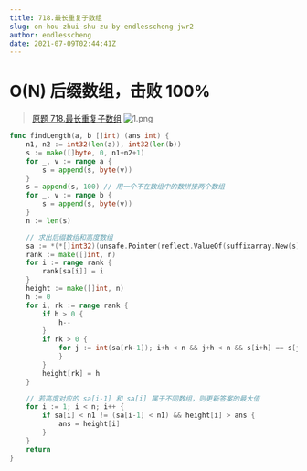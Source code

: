 ```yaml
---
title: 718.最长重复子数组
slug: on-hou-zhui-shu-zu-by-endlesscheng-jwr2
author: endlesscheng
date: 2021-07-09T02:44:41Z
---
```

# O(N) 后缀数组，击败 100%
 
> [原题 718.最长重复子数组](https://leetcode.cn/problems/maximum-length-of-repeated-subarray)
![1.png](https://pic.leetcode-cn.com/1625799020-hzjuNa-1.png)


```go
func findLength(a, b []int) (ans int) {
    n1, n2 := int32(len(a)), int32(len(b))
    s := make([]byte, 0, n1+n2+1)
    for _, v := range a {
        s = append(s, byte(v))
    }
    s = append(s, 100) // 用一个不在数组中的数拼接两个数组
    for _, v := range b {
        s = append(s, byte(v))
    }
    n := len(s)

    // 求出后缀数组和高度数组
    sa := *(*[]int32)(unsafe.Pointer(reflect.ValueOf(suffixarray.New(s)).Elem().FieldByName("sa").Field(0).UnsafeAddr()))
    rank := make([]int, n)
    for i := range rank {
        rank[sa[i]] = i
    }
    height := make([]int, n)
    h := 0
    for i, rk := range rank {
        if h > 0 {
            h--
        }
        if rk > 0 {
            for j := int(sa[rk-1]); i+h < n && j+h < n && s[i+h] == s[j+h]; h++ {
            }
        }
        height[rk] = h
    }

    // 若高度对应的 sa[i-1] 和 sa[i] 属于不同数组，则更新答案的最大值
    for i := 1; i < n; i++ {
        if sa[i] < n1 != (sa[i-1] < n1) && height[i] > ans {
            ans = height[i]
        }
    }
    return
}
```

